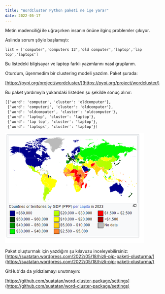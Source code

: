 ```yaml
---
title: "WordCluster Python paketi ne işe yarar"
date: 2022-05-17
---
```


Metin madenciliği ile uğraşırken insanın önüne ilginç problemler çıkıyor.

Aslında sorum şöyle başlamıştı:

```
list = ['computer','computers 12','old computer','laptop','lap top','laptops']
```

Bu listedeki bilgisayar ve laptop farklı yazımlarını nasıl gruplarım.

Oturdum, üşenmedim bir clustering modeli yazdım. Paket şurada:

[https://pypi.org/project/wordcluster/](https://pypi.org/project/wordcluster/)

Bu paket yardımıyla yukarıdaki listeden şu şekilde sonuç alınır:

```
[{'word': 'computer', 'cluster': 'oldcomputer'},
 {'word': 'computeri', 'cluster': 'oldcomputer'},
 {'word': 'oldcomputer', 'cluster': 'oldcomputer'},
 {'word': 'laptop', 'cluster': 'laptop'},
 {'word': 'lap top', 'cluster': 'laptop'},
 {'word': 'laptops', 'cluster': 'laptop'}]
```

[![](/images/image.png)](https://suatatan.wordpress.com/wp-content/uploads/2022/05/image.png)

Paket oluşturmak için yazdığım şu kılavuzu inceleyebilirsiniz: [https://suatatan.wordpress.com/2022/05/18/hizli-pip-paketi-olusturma/](https://suatatan.wordpress.com/2022/05/18/hizli-pip-paketi-olusturma/)

GitHub'da da yıldızlamayı unutmayın:

[https://github.com/suatatan/word-cluster-package/settings](https://github.com/suatatan/word-cluster-package/settings)
